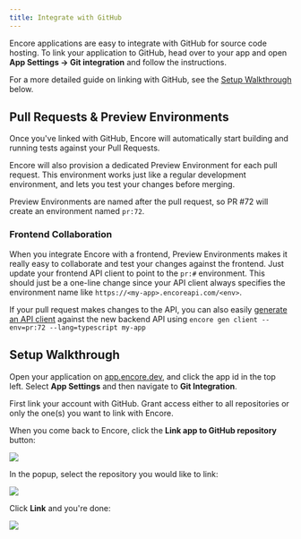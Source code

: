 ```yaml
---
title: Integrate with GitHub
---
```


Encore applications are easy to integrate with GitHub for source code hosting.
To link your application to GitHub, head over to your app and open **App Settings &rarr; Git integration**
and follow the instructions.

For a more detailed guide on linking with GitHub, see the [Setup Walkthrough](#setup-walkthrough) below.

## Pull Requests & Preview Environments

Once you've linked with GitHub, Encore will automatically start building and running tests against
your Pull Requests.

Encore will also provision a dedicated Preview Environment for each pull request.
This environment works just like a regular development environment, and lets you test your changes
before merging.

Preview Environments are named after the pull request, so PR #72 will create an environment named `pr:72`.

### Frontend Collaboration

When you integrate Encore with a frontend, Preview Environments makes it really easy to collaborate
and test your changes against the frontend. Just update your frontend API client to point to the 
`pr:#` environment. This should just be a one-line change since your API client always specifies
the environment name like `https://<my-app>.encoreapi.com/<env>`.

If your pull request makes changes to the API, you can also easily [generate an API client](/docs/how-to/integrate-frontend)
against the new backend API using `encore gen client --env=pr:72 --lang=typescript my-app`

## Setup Walkthrough

Open your application on [app.encore.dev](https://app.encore.dev), and click
the app id in the top left. Select **App Settings** and then navigate to **Git Integration**.

First link your account with GitHub. Grant access either to all repositories or only the one(s)
you want to link with Encore.

When you come back to Encore, click the **Link app to GitHub repository** button:

<img class="max-w-lg w-full mx-auto rounded-lg shadow-lg border border-gray-100" src="/assets/img/git-begin.png" />

In the popup, select the repository you would like to link:

<img class="max-w-lg w-full mx-auto rounded-lg shadow-lg border border-gray-100" src="/assets/img/git-modal.png" />

Click **Link** and you're done:

<img class="max-w-lg w-full mx-auto rounded-lg shadow-lg border border-gray-100" src="/assets/img/git-linked.png" />